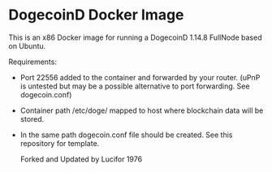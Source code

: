 # DogecoinD Docker Image
  This is an x86 Docker image for running a DogecoinD 1.14.8 FullNode based on Ubuntu.

  Requirements:
  - Port 22556 added to the container and forwarded by your router. (uPnP is untested but may be a possible alternative to port forwarding. See dogecoin.conf)
  - Container path /etc/doge/ mapped to host where blockchain data will be stored.
  - In the same path dogecoin.conf file should be created. See this repository for template.

    Forked and Updated by Lucifor 1976
    

